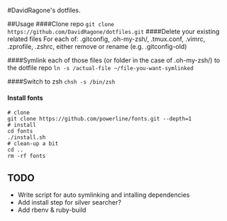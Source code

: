 #DavidRagone's dotfiles.

##Usage
####Clone repo
```git clone https://github.com/DavidRagone/dotfiles.git```
####Delete your existing related files
For each of: .gitconfig, .oh-my-zsh/, .tmux.conf, .vimrc, .zprofile, .zshrc, either remove or rename (e.g. .gitconfig-old)

####Symlink each of those files (or folder in the case of .oh-my-zsh/) to the dotfile repo
```ln -s /actual-file ~/file-you-want-symlinked```

####Switch to zsh
`chsh -s /bin/zsh`

#### Install fonts
```
# clone
git clone https://github.com/powerline/fonts.git --depth=1
# install
cd fonts
./install.sh
# clean-up a bit
cd ..
rm -rf fonts
```

## TODO
* Write script for auto symlinking and intalling dependencies
* Add install step for silver searcher?
* Add rbenv & ruby-build
